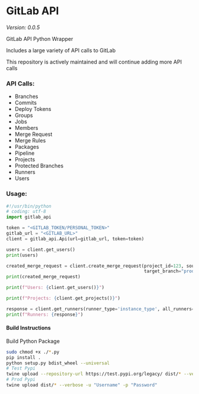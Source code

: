 # GitLab API
*Version: 0.0.5*

GitLab API Python Wrapper

Includes a large variety of API calls to GitLab

This repository is actively maintained and will continue adding more API calls

### API Calls:
- Branches
- Commits
- Deploy Tokens
- Groups
- Jobs
- Members
- Merge Request
- Merge Rules
- Packages
- Pipeline
- Projects
- Protected Branches
- Runners
- Users

### Usage:
```python
#!/usr/bin/python
# coding: utf-8
import gitlab_api

token = "<GITLAB_TOKEN/PERSONAL_TOKEN>"
gitlab_url = "<GITLAB_URL>"
client = gitlab_api.Api(url=gitlab_url, token=token)

users = client.get_users()
print(users)

created_merge_request = client.create_merge_request(project_id=123, source_branch="development", 
                                                    target_branch="production",title="Merge Request Title")
print(created_merge_request)

print(f"Users: {client.get_users()}")

print(f"Projects: {client.get_projects()}")

response = client.get_runners(runner_type='instance_type', all_runners=True)
print(f"Runners: {response}")
```

#### Build Instructions
Build Python Package

```bash
sudo chmod +x ./*.py
pip install .
python setup.py bdist_wheel --universal
# Test Pypi
twine upload --repository-url https://test.pypi.org/legacy/ dist/* --verbose -u "Username" -p "Password"
# Prod Pypi
twine upload dist/* --verbose -u "Username" -p "Password"
```

